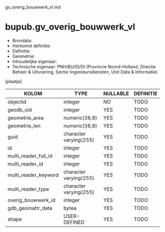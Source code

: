 gv_overig_bouwwerk_vl.md

# bupub.gv_overig_bouwwerk_vl


* Brondata: 
* Herkomst definitie: 
* Definitie: 
* Geometrie: 
* Inhoudelijke eigenaar: 
* Technische eigenaar: PNH/BU/ID/DI (Provincie Noord-Holland, Directie Beheer & Uitvoering, Sector Ingenieursdiensten, Unit Data & Informatie)

[plaatje]


|KOLOM                            |TYPE                       |NULLABLE|DEFINITIE|
|------                           |----                       |-----   |-----    |
|objectid                         |integer                    |NO      |TODO|
|geodb_oid                        |integer                    |YES     |TODO|
|geometrie_area                   |numeric(38,8)              |YES     |TODO|
|geometrie_len                    |numeric(38,8)              |YES     |TODO|
|guid                             |character varying(255)     |YES     |TODO|
|id                               |integer                    |YES     |TODO|
|multi_reader_full_id             |integer                    |YES     |TODO|
|multi_reader_id                  |integer                    |YES     |TODO|
|multi_reader_keyword             |character varying(255)     |YES     |TODO|
|multi_reader_type                |character varying(255)     |YES     |TODO|
|overig_bouwwerk_id               |integer                    |YES     |TODO|
|gdb_geomattr_data                |bytea                      |YES     |TODO|
|shape                            |USER-DEFINED               |YES     |TODO|
